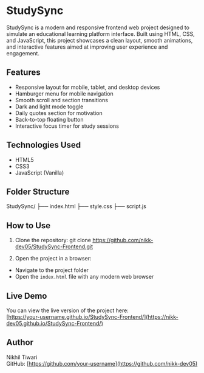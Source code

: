 # StudySync

StudySync is a modern and responsive frontend web project designed to simulate an educational learning platform interface. Built using HTML, CSS, and JavaScript, this project showcases a clean layout, smooth animations, and interactive features aimed at improving user experience and engagement.

## Features

- Responsive layout for mobile, tablet, and desktop devices
- Hamburger menu for mobile navigation
- Smooth scroll and section transitions
- Dark and light mode toggle
- Daily quotes section for motivation
- Back-to-top floating button
- Interactive focus timer for study sessions

## Technologies Used

- HTML5
- CSS3
- JavaScript (Vanilla)

## Folder Structure

StudySync/
├── index.html
├── style.css
├── script.js


## How to Use

1. Clone the repository:
git clone https://github.com/nikk-dev05/StudySync-Frontend.git

2. Open the project in a browser:
- Navigate to the project folder
- Open the `index.html` file with any modern web browser

## Live Demo

You can view the live version of the project here:  
[https://your-username.github.io/StudySync-Frontend/](https://nikk-dev05.github.io/StudySync-Frontend/)

## Author

Nikhil Tiwari  
GitHub: [https://github.com/your-username](https://github.com/nikk-dev05)


